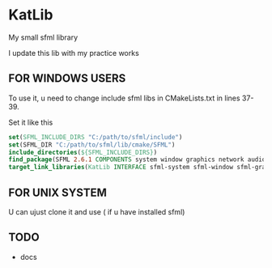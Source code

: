 # KatLib

My small sfml library

I update this lib with my practice works

## FOR WINDOWS USERS
To use it, u need to change include sfml libs in CMakeLists.txt in lines 37-39.

Set it like this
```cmake
set(SFML_INCLUDE_DIRS "C:/path/to/sfml/include")
set(SFML_DIR "C:/path/to/sfml/lib/cmake/SFML")
include_directories(${SFML_INCLUDE_DIRS})
find_package(SFML 2.6.1 COMPONENTS system window graphics network audio CONFIG REQUIRED)
target_link_libraries(KatLib INTERFACE sfml-system sfml-window sfml-graphics sfml-audio sfml-network)
```

## FOR UNIX SYSTEM
U can ujust clone it and use ( if u have installed sfml)

## TODO
+ docs
